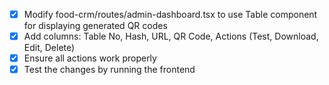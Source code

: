 - [x] Modify food-crm/routes/admin-dashboard.tsx to use Table component for displaying generated QR codes
- [x] Add columns: Table No, Hash, URL, QR Code, Actions (Test, Download, Edit, Delete)
- [x] Ensure all actions work properly
- [x] Test the changes by running the frontend
